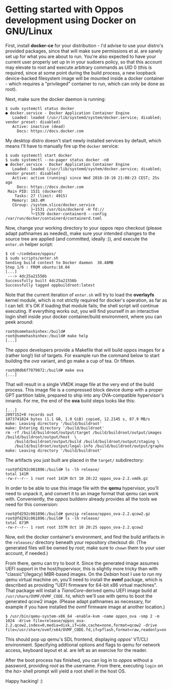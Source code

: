 Getting started with Oppos development using Docker on GNU/Linux
=================================================================

First, install **docker-ce** for your distribution - I'd advise to use your distro's provided packages, since that will make sure permissions et al. are sanely set up for what you are about to run. You're also expected to have your current user properly set up in in your sudoers policy, so that this account may elevate to root and execute arbitrary commands as UID 0 (this is required, since at some point during the build process, a new loopback device-backed filesystem image will be mounted inside a docker container - which requires a "privileged" container to run, which can only be done as root).

Next, make sure the docker daemon is running:

```
$ sudo systemctl status docker
● docker.service - Docker Application Container Engine
   Loaded: loaded (/usr/lib/systemd/system/docker.service; disabled; vendor preset: disabled)
   Active: inactive (dead)
     Docs: https://docs.docker.com
```

My desktop distro doesn't start newly installed services by default, which means I'll have to manually fire up the `docker` service:

```
$ sudo systemctl start docker
$ sudo systemctl --no-pager status docker -n0
● docker.service - Docker Application Container Engine
   Loaded: loaded (/usr/lib/systemd/system/docker.service; disabled; vendor preset: disabled)
   Active: active (running) since Wed 2018-10-10 21:08:23 CEST; 25s ago
     Docs: https://docs.docker.com
 Main PID: 1531 (dockerd)
    Tasks: 27 (limit: 4915)
   Memory: 163.4M
   CGroup: /system.slice/docker.service
           ├─1531 /usr/bin/dockerd -H fd://
           └─1539 docker-containerd --config /var/run/docker/containerd/containerd.toml
```

Now, change your working directory to your oppos repo checkout (please adapt pathnames as needed), make sure your intended changes to the source tree are applied (and committed, ideally :)), and execute the `enter.sh` helper script:

```
$ cd ~/codebase/oppos/
$ sudo scripts/enter.sh
Sending build context to Docker daemon  30.48MB
Step 1/6 : FROM ubuntu:18.04
[...]
 ---> 4dc25a21556b
Successfully built 4dc25a21556b
Successfully tagged oppbuildroot:latest
```

Note that the current iteration of `enter.sh` will try to load the **overlayfs** kernel module, which is not strictly required for docker's operation, as far as I can tell. It's OK if loading that module fails; the shell script will continue executing. If everything works out, you will find yourself in an interactive login shell inside your docker container/build environment, where you can peek around:

```
root@somehashinhex:/build#
root@somehashinhex:/build# make help
[...]
```

The _oppos_ developers provide a Makefile that will build oppos images for a (rather long!) list of targets. For example run the command below to start building the _ova_ variant, and go make a cup of tea. Or fifteen.

```
root@0db6f7079872:/build# make ova
[...]
```

That will result in a single VMDK image file at the very end of the build process. This image file is a compressed block device dump with a proper GPT partition table, prepared to ship into any OVA-compatible hypervisor's innards. For me, the end of the **ova** build steps looks like this:

```
[...]
2097152+0 records out
1073741824 bytes (1.1 GB, 1.0 GiB) copied, 12.2145 s, 87.9 MB/s
make: Leaving directory '/build/buildroot'
make: Entering directory '/build/buildroot'
rm -rf /build/buildroot/output/target /build/buildroot/output/images /build/buildroot/output/host  \
	/build/buildroot/output/build /build/buildroot/output/staging \
	/build/buildroot/output/legal-info /build/buildroot/output/graphs
make: Leaving directory '/build/buildroot'
```

The artifacts you just built are placed in the `target/` subdirectory:

```
root@fd292c061896:/build# ls -lh release/
total 141M
-rw-r--r-- 1 root root 141M Oct 10 20:22 oppos_ova-2.2.vmdk.gz
```

In order to be able to use this image file with the **qemu** hypervisor, you'll need to unpack it, and convert it to an image format that qemu can work with. Conveniently, the _oppos_ buildenv already provides all the tools we need for this conversion:

```
root@fd292c061896:/build# gunzip release/oppos_ova-2.2.qcow2.gz
root@fd292c061896:/build# ls -lh release/
total 673M
-rw-r--r-- 1 root root 337M Oct 10 20:25 oppos_ova-2.2.qcow2
```

Now, exit the docker container's environment, and find the build artifacts in the `releases/` directory beneath your repository checkout dir. (The generated files will be owned by _root_; make sure to `chown` them to your user account, if needed.)

From there, qemu can try to boot it. Since the generated image assumes UEFI support in the host/hypervisor, this is slightly more tricky than with "classic"(/legacy) MBR-based images. On the *Debian* host I use to run my qemu virtual machine on, you'll need to install the **ovmf** package, which is described as providing "UEFI firmware for 64-bit x86 virtual machines". That package will install a _TianoCore_-derived qemu UEFI image build at `/usr/share/OVMF/OVMF_CODE.fd`, which we'll use with qemu to boot the generated qcow2 image. (Please adapt pathnames as necessary, for example if you have installed the ovmf firmware image at another location.)

```
$ /usr/bin/qemu-system-x86_64 -enable-kvm -name oppos_ova -smp 2 -m 1024 -drive file=release/oppos_ova-2.2.qcow2,index=0,media=disk,if=ide,cache=none,format=qcow2 -drive file=/usr/share/ovmf/x64/OVMF_CODE.fd,if=pflash,format=raw,readonly=on
```

This should pop up qemu's SDL frontend, displaying _oppos_' VT/CLI environment. Specifying addtional options and flags to qemu for network access, keyboard layout et al. are left as an exercise for the reader.

After the boot process has finished, you can log in to _oppos_ without a password, providing *root* as the username. From there, executing `login` on the *ha>* shell prompt will yield a root shell in the host OS.

Happy hacking! :)

